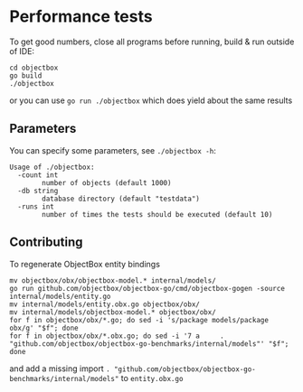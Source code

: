 Performance tests
=================

To get good numbers, close all programs before running, build & run outside of IDE:

```shell script
cd objectbox
go build 
./objectbox
```

or you can use `go run ./objectbox` which does yield about the same results

Parameters
----------
You can specify some parameters, see `./objectbox -h`:
```
Usage of ./objectbox:
  -count int
    	number of objects (default 1000)
  -db string
    	database directory (default "testdata")
  -runs int
    	number of times the tests should be executed (default 10)
```

Contributing
------------
To regenerate ObjectBox entity bindings
```shell script
mv objectbox/obx/objectbox-model.* internal/models/
go run github.com/objectbox/objectbox-go/cmd/objectbox-gogen -source internal/models/entity.go
mv internal/models/entity.obx.go objectbox/obx/
mv internal/models/objectbox-model.* objectbox/obx/
for f in objectbox/obx/*.go; do sed -i 's/package models/package obx/g' "$f"; done
for f in objectbox/obx/*.obx.go; do sed -i '7 a 	. "github.com/objectbox/objectbox-go-benchmarks/internal/models"' "$f"; done
```
and add a missing import `. "github.com/objectbox/objectbox-go-benchmarks/internal/models"` to `entity.obx.go`